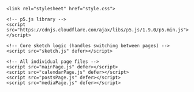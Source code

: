 <html lang="en">
  <head>
    <meta charset="UTF-8" />
    <meta name="viewport" content="width=device-width, initial-scale=1.0"/>
    <title>Zara Hussain</title>

    <link rel="stylesheet" href="style.css">

    <!-- p5.js library -->
    <script src="https://cdnjs.cloudflare.com/ajax/libs/p5.js/1.9.0/p5.min.js"></script>

    <!-- Core sketch logic (handles switching between pages) -->
    <script src="sketch.js" defer></script>

    <!-- All individual page files -->
    <script src="mainPage.js" defer></script>
    <script src="calendarPage.js" defer></script>
    <script src="postsPage.js" defer></script>
    <script src="mediaPage.js" defer></script>
  </head>
  <body>
    <div id="loading-container"></div>
  </body>
</html>
